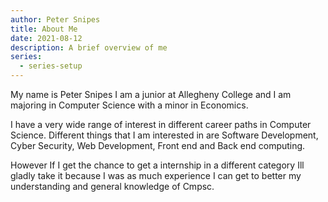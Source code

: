 ```yaml
---
author: Peter Snipes
title: About Me
date: 2021-08-12
description: A brief overview of me
series:
  - series-setup
---
```


My name is Peter Snipes I am a junior at Allegheny College and I am majoring in Computer Science with a minor in Economics.

<!--more-->

I have a very wide range of interest in different career paths in Computer Science. Different things that I am interested in
are Software Development, Cyber Security, Web Development, Front end and Back end computing.

However If I get the chance to get a internship in a different category Ill gladly take it because I was as much experience
I can get to better my understanding and general knowledge of Cmpsc. 
